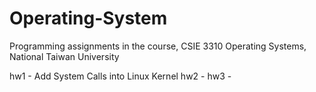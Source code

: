 # Operating-System

Programming assignments in the course, CSIE 3310 Operating Systems, National Taiwan University  

hw1 - Add System Calls into Linux Kernel
hw2 - 
hw3 - 
